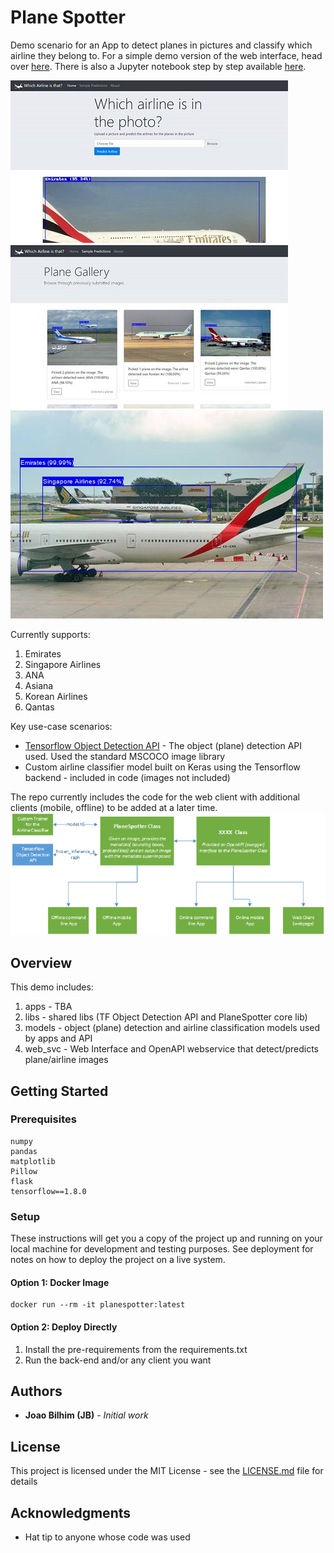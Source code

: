 # Plane Spotter
Demo scenario for an App to detect planes in pictures and classify which airline they belong to. For a simple demo version of the web interface, head over [here](http://planespotter-demo.azurewebsites.net). There is also a Jupyter notebook step by step available [here](https://notebooks.azure.com/joaobi/libraries/planespotter/html/3.%20Plane%20Detection%20and%20Classification.ipynb).

![Example pipeline](images/readme5.jpg) 
![Example pipeline](images/readme3.png)  
![Example pipeline](images/readme4.jpg)

Currently supports:
1. Emirates
2. Singapore Airlines
3. ANA
4. Asiana
5. Korean Airlines
6. Qantas



Key use-case scenarios:
* [Tensorflow Object Detection API](https://github.com/tensorflow/models/tree/master/research/object_detection) - The object (plane) detection API used. Used the standard MSCOCO image library
* Custom airline classifier model built on Keras using the Tensorflow backend - included in code (images not included)

The repo currently includes the code for the web client with additional clients (mobile, offline) to be added at a later time.  
![Example pipeline](images/readme2.png)

## Overview
This demo includes:
1. apps - TBA
2. libs - shared libs (TF Object Detection API and PlaneSpotter core lib)
3. models - object (plane) detection and airline classification models used by apps and API
4. web_svc - Web Interface and OpenAPI webservice that detect/predicts plane/airline images

## Getting Started

### Prerequisites
```
numpy
pandas
matplotlib
Pillow
flask
tensorflow==1.8.0
```

### Setup
These instructions will get you a copy of the project up and running on your local machine for development and testing purposes. See deployment for notes on how to deploy the project on a live system.

#### Option 1: Docker Image
```
docker run --rm -it planespotter:latest

```

#### Option 2: Deploy Directly
1. Install the pre-requirements from the requirements.txt
2. Run the back-end and/or any client you want

## Authors

* **Joao Bilhim (JB)** - *Initial work*


## License

This project is licensed under the MIT License - see the [LICENSE.md](LICENSE.md) file for details

## Acknowledgments

* Hat tip to anyone whose code was used

